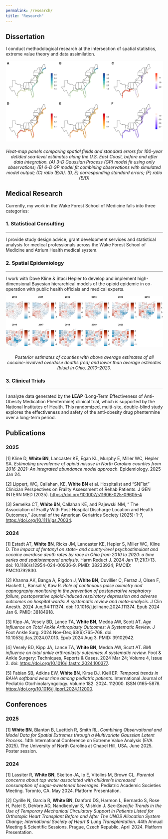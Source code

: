 ```yaml
---
permalink: /research/
title: "Research"
---
```


## Dissertation ##

I conduct methodological research at the intersection of spatial statistics, extreme value theory and data assimilation. 

<div style="text-align: center;">
  <img src="/images/research/gev_100rl_map.png">
  <p style="margin-top: 20px;"><em> Heat-map panels comparing spatial fields and standard errors for 100-year detided sea-level estimates along the U.S. East Coast, before and after data integration. (A) 3-D Gaussian Process (GP) model fit using only observations; (B) 6-D GP model fit combining observations with simulated model output; (C) ratio (B/A). (D, E) corresponding standard errors; (F) ratio (E/D) </em></p>
</div>

## Medical Research ##

Currently, my work in the Wake Forest School of Medicine falls into three categories:

### 1. Statistical Consulting ###

---

I provide study design advice, grant development services and statistical analysis for medical professionals across the Wake Forest School of Medicine and Atrium Health medical system.

### 2. Spatial Epidemiology ###

---

I work with Dave Kline & Staci Hepler to develop and implement high-dimensional Bayesian hierarchical models of the opioid epidemic in co-operation with public health officials and medical experts.

<div style="text-align: center;">
  <img src="/images/research/shared_comp_c.jpg" alt="test">
  <p style="margin-top: 20px;"><em> Posterior estimates of counties with above average estimates of all cocaine-involved overdose deaths (red) and lower than average estimates (blue) in Ohio, 2010–2020. </em></p>
</div>

### 3. Clinical Trials ###

---

I analyze data generated by the **LEAP** (Long-Term Effectiveness of Anti-Obesity Medication Phentermine) clinical trial, which is supported by the National Institutes of Health. This randomized, multi-site, double-blind study explores the effectiveness and safety of the anti-obesity drug phentermine over a long-term period.

## Publications ##

### 2025 ###

[1] Kline D, **White BN**, Lancaster KE, Egan KL, Murphy E, Miller WC, Hepler SA. *Estimating prevalence of opioid misuse in North Carolina counties from 2016-2021: An integrated abundance model approach.* Epidemiology. 2025 Jan 24.

[2] Lippert, WC, Callahan, KE, **White BN** et al. Hospitalist and “SNFist” Clinician Perspectives on Frailty Assessment of Rehab Patients. J GEN INTERN MED (2025). https://doi.org/10.1007/s11606-025-09605-4

[3] Semelka CT, **White BN**, Callahan KE, and Pajewski NM, “ The Association of Frailty With Post-Hospital Discharge Location and Health Outcomes,” Journal of the American Geriatrics Society (2025): 1–7, https://doi.org/10.1111/jgs.70034.

### 2024 ###

[1] Estadt AT, **White BN**, Ricks JM, Lancaster KE, Hepler S, Miller WC, Kline D. *The impact of fentanyl on state- and county-level psychostimulant and cocaine overdose death rates by race in Ohio from 2010 to 2020: a time series and spatiotemporal analysis.* Harm Reduct J. 2024 Jan 17;21(1):13. doi: 10.1186/s12954-024-00936-9. PMID: 38233924; PMCID: PMC10792830.

[2] Khanna AK, Banga A, Rigdon J, **White BN**, Cuvillier C, Ferraz J, Olsen F, Hackett L, Bansal V, Kaw R. *Role of continuous pulse oximetry and capnography monitoring in the prevention of postoperative respiratory failure, postoperative opioid-induced respiratory depression and adverse outcomes on hospital wards: A systematic review and meta-analysis.* J Clin Anesth. 2024 Jun;94:111374. doi: 10.1016/j.jclinane.2024.111374. Epub 2024 Jan 6. PMID: 38184918.

[3] Kipp JA, Vesely BD, Lance TA, **White BN**, Medda AW, Scott AT. *Age Influence on Total Ankle Arthroplasty Outcomes: A Systematic Review.* J Foot Ankle Surg. 2024 Nov-Dec;63(6):765-768. doi: 10.1053/j.jfas.2024.07.013. Epub 2024 Aug 3. PMID: 39102942.

[4] Vesely BD, Kipp JA, Lance TA, **White BN**, Medda AW, Scott AT. *BMI influence on total ankle arthroplasty outcomes: A systematic review.* Foot & Ankle Surgery: Techniques, Reports & Cases. 2024 Mar 24; Volume 4, Issue 2. doi: https://doi.org/10.1016/j.fastrc.2024.100377.

[5] Fabian SB, Adkins EW, **White BN**, Kirse DJ, Kiell EP. *Temporal trends in BAHA softband wear time among pediatric patients*. International Journal of Pediatric Otorhinolaryngology. Volume 182. 2024. 112000. ISSN 0165-5876. https://doi.org/10.1016/j.ijporl.2024.112000.

## Conferences ##

### 2025 ###

[1] **White BN**, Blanton B, Luettich R, Smith RL. *Combining Observational and Model Data for Spatial Extremes
through a Multivariate Gaussian Latent Process*. 14th International Conference on Extreme Value Analysis (EVA 2025). The University of North Carolina at Chapel Hill, USA. June 2025. Poster session. 

### 2024 ###

[1] Lassiter R, **White BN**, Skelton JA, Ip E, Vitolins M, Brown CL. *Parental concerns about tap water associated with children’s increased consumption of sugar-sweetened beverages*. Pediatric Academic Societies Meeting. Toronto, CA. May 2024. Platform Presentation. 

[2] Cyrille N, Garcia R, **White BN**, Danford DS, Harmon L, Bernardo S, Rose H, Patel S, DeVore AD, Nandkeolyar S, Mishkin J. *Sex-Specific Trends in the Use of Temporary Mechanical Circulatory Support in Patients Listed for Orthotopic Heart Transplant Before and After The UNOS Allocation System Change; International Society of Heart & Lung Transplantation*. 44th Annual Meeting & Scientific Sessions. Prague, Czech Republic. April 2024. Platform Presentation. 

